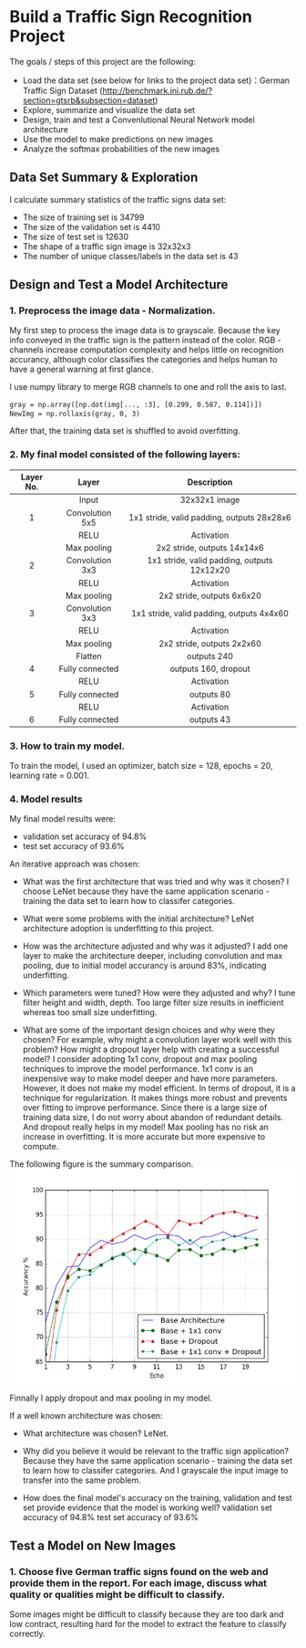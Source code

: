 # Build a Traffic Sign Recognition Project

The goals / steps of this project are the following:
* Load the data set (see below for links to the project data set)：German Traffic Sign Dataset (<http://benchmark.ini.rub.de/?section=gtsrb&subsection=dataset>)
* Explore, summarize and visualize the data set
* Design, train and test a Convenlutional Neural Network model architecture
* Use the model to make predictions on new images
* Analyze the softmax probabilities of the new images


## Data Set Summary & Exploration

I  calculate summary statistics of the traffic signs data set:

* The size of training set is 34799
* The size of the validation set is 4410
* The size of test set is 12630
* The shape of a traffic sign image is 32x32x3
* The number of unique classes/labels in the data set is 43

## Design and Test a Model Architecture

### 1. Preprocess the image data - Normalization.

My first step to process the image data is to grayscale. Because the key info conveyed in the traffic sign is the pattern instead of the color. RGB - channels increase computation complexity and helps little on recognition accurancy, although color classifies the categories and helps human to have a general warning at first glance.

I use numpy library to merge RGB channels to one and roll the axis to last.

```
gray = np.array([np.dot(img[..., :3], [0.299, 0.587, 0.114])])
NewImg = np.rollaxis(gray, 0, 3) 
```
After that, the training data set is shuffled to avoid overfitting.

### 2. My final model consisted of the following layers:

| Layer No. | Layer  		|     Description	        					| 
|:-:|:----------------:|:----------------------------:| 
|   | Input          		| 32x32x1 image 							| 
| 1 | Convolution 5x5 	| 1x1 stride, valid padding, outputs 28x28x6 	|
|   | RELU			        		|					Activation							|
|   | Max pooling	    	| 2x2 stride, outputs 14x14x6 				|
| 2 | Convolution 3x3  | 1x1 stride, valid padding, outputs 12x12x20 |
|   | RELU		           |      Activation   									|
|   | Max pooling			  	| 2x2 stride, outputs 6x6x20        				|
| 3 | Convolution 3x3  | 1x1 stride, valid padding, outputs 4x4x60 |
|   | RELU		           |      Activation   									|
|   | Max pooling			  	| 2x2 stride, outputs 2x2x60        									|
|	  | Flatten			     		|	outputs 240											|
| 4 |	Fully connected		|	outputs 160, dropout		|
|   | RELU             |      Activation       |
| 5 |	Fully connected		|	outputs 80											|
|   | RELU             |      Activation      |
|	6 | Fully connected		|	outputs 43											|
 
### 3. How to train my model. 

To train the model, I used an optimizer, batch size = 128, epochs = 20, learning rate = 0.001.

### 4. Model results

My final model results were:
* validation set accuracy of 94.8% 
* test set accuracy of 93.6%

An iterative approach was chosen:
* What was the first architecture that was tried and why was it chosen?
 I choose LeNet because they have the same application scenario - training the data set to learn how to classifer categories.

* What were some problems with the initial architecture?
 LeNet architecture adoption is underfitting to this project.

* How was the architecture adjusted and why was it adjusted? 
  I add one layer to make the architecture deeper, including convolution and max pooling, due to initial model accurancy is around 83%, indicating underfitting.

* Which parameters were tuned? How were they adjusted and why?
  I tune filter height and width, depth. Too large filter size results in inefficient whereas too small size underfitting.

* What are some of the important design choices and why were they chosen? For example, why might a convolution layer work well with this problem? How might a dropout layer help with creating a successful model? 
  I consider adopting 1x1 conv, dropout and max pooling techniques to improve the model performance. 1x1 conv is an inexpensive way to make model deeper and have more parameters. However, it does not make my model efficient.
  In terms of dropout, it is a technique for regularization. It  makes things more robust and prevents over fitting to improve performance. Since there is a large size of training data size, I do not worry about abandon of redundant details. And dropout really helps in my model! 
  Max pooling has no risk an increase in overfitting. It is more accurate but more expensive to compute.
 
The following figure is the summary comparison. 
![Model_Comparison](https://github.com/uranus4ever/Traffic-Sign-Classifier-CNN/blob/master/ModelAccurancyCompare.png)
 
Finnally I apply dropout and max pooling in my model.

If a well known architecture was chosen:
* What architecture was chosen?
  LeNet.

* Why did you believe it would be relevant to the traffic sign application?
  Because they have the same application scenario - training the data set to learn how to classifer categories. And I grayscale the input image to transfer into the same problem.

* How does the final model's accuracy on the training, validation and test set provide evidence that the model is working well?
  validation set accuracy of 94.8% 
  test set accuracy of 93.6%


## Test a Model on New Images

### 1. Choose five German traffic signs found on the web and provide them in the report. For each image, discuss what quality or qualities might be difficult to classify.
Some images might be difficult to classify because they are too dark and low contract, resulting hard for the model to extract the feature to classify correctly.

